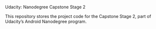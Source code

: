 Udacity: Nanodegree Capstone Stage 2

This repository stores the project code for the Capstone Stage 2, part of Udacity’s Android Nanodegree program.

